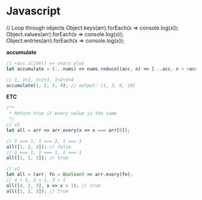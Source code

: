 # Javascript

// Loop through objects
Object.keys(arr).forEach(x => console.log(x));
Object.values(arr).forEach(x => console.log(x));
Object.entries(arr).forEach(x => console.log(x));

**accumulate**
```js
// +acc.slide() => unary plus 
let accumulate = (...nums) => nums.reduce((acc, n) => [...acc, n + +acc.slice(-1)],[]);

// 1, 1+2, 1+2+3, 1+2+3+4
accumulate(1, 2, 3, 4); // output: [1, 3, 6, 10]
```

**ETC**
```js
/**
 * Return true if every value is the same
 */
// v2
let all = arr => arr.every(x => x === arr[0]);

// 1 === 1, 1 === 2, 1 === 3
all([1, 2, 3]); // false
// 1 === 1, 1 === 1, 1 === 1
all([1, 1, 1]); // true

// v2
let all = (arr, fn = Boolean) => arr.every(fn);
// 4 > 1, 2 > 1, 3 > 1
all([4, 2, 3], x => x > 1); // true
all([1, 2, 3]); // true
```
